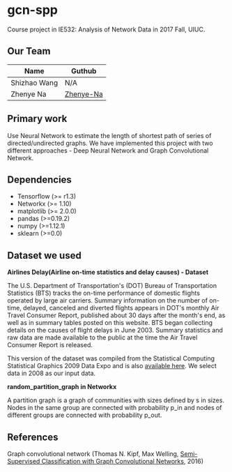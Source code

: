 # gcn-spp
Course project in IE532: Analysis of Network Data in 2017 Fall, UIUC.

## Our Team
| Name         | Guthub                                    |
|--------------|-------------------------------------------|
| Shizhao Wang | N/A                                       |
| Zhenye Na    | [Zhenye-Na](https://github.com/Zhenye-Na) |

## Primary work
Use Neural Network to estimate the length of shortest path of series of directed/undirected graphs. We have implemented this project with two different approaches - Deep Neural Network and Graph Convolutional Network.

## Dependencies
- Tensorflow (>= r1.3)
- Networkx (>= 1.10)
- matplotlib (>= 2.0.0)
- pandas (>=0.19.2)
- numpy (>=1.12.1)
- sklearn (>=0.0)

## Dataset we used
**Airlines Delay(Airline on-time statistics and delay causes) - Dataset**

The U.S. Department of Transportation's (DOT) Bureau of Transportation Statistics (BTS) tracks the on-time performance of domestic flights operated by large air carriers. Summary information on the number of on-time, delayed, canceled and diverted flights appears in DOT's monthly Air Travel Consumer Report, published about 30 days after the month's end, as well as in summary tables posted on this website. BTS began collecting details on the causes of flight delays in June 2003. Summary statistics and raw data are made available to the public at the time the Air Travel Consumer Report is released.

This version of the dataset was compiled from the Statistical Computing Statistical Graphics 2009 Data Expo and is also [available here](http://stat-computing.org/dataexpo/2009/the-data.html). We select data in 2008 as our input data.


**random_partition_graph in Networkx**

A partition graph is a graph of communities with sizes defined by s in sizes. Nodes in the same group are connected with probability p_in and nodes of different groups are connected with probability p_out.

## References
Graph convolutional network (Thomas N. Kipf, Max Welling, [Semi-Supervised Classification with Graph Convolutional Networks](http://arxiv.org/abs/1609.02907), 2016)

